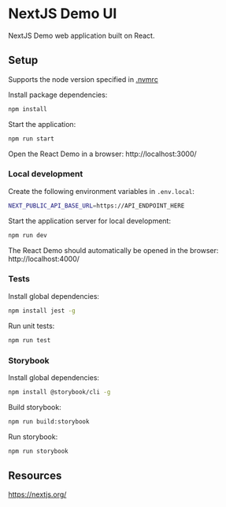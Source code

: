 # NextJS Demo UI

NextJS Demo web application built on React.

## Setup

Supports the node version specified in [.nvmrc](.nvmrc)

Install package dependencies:
```bash
npm install
```

Start the application:
```bash
npm run start
```

Open the React Demo in a browser: http://localhost:3000/

### Local development

Create the following environment variables in `.env.local`:
```bash
NEXT_PUBLIC_API_BASE_URL=https://API_ENDPOINT_HERE
```

Start the application server for local development:
```bash
npm run dev
```

The React Demo should automatically be opened in the browser: http://localhost:4000/

### Tests

Install global dependencies:
```bash
npm install jest -g
```

Run unit tests:
```bash
npm run test
```

### Storybook

Install global dependencies:
```bash
npm install @storybook/cli -g
```

Build storybook:
```bash
npm run build:storybook
```

Run storybook:
```bash
npm run storybook
```

## Resources

https://nextjs.org/
